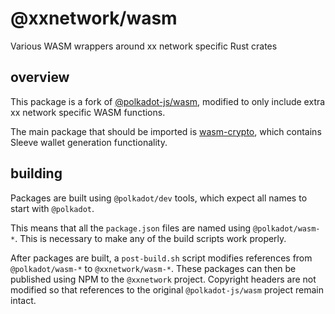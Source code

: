 # @xxnetwork/wasm

Various WASM wrappers around xx network specific Rust crates

## overview

This package is a fork of [@polkadot-js/wasm](https://github.com/polkadot-js/wasm), modified to only include extra xx network specific WASM functions.

The main package that should be imported is [wasm-crypto](packages/wasm-crypto/), which contains Sleeve wallet generation functionality.

## building

Packages are built using `@polkadot/dev` tools, which expect all names to start with `@polkadot`.

This means that all the `package.json` files are named using `@polkadot/wasm-*`. This is necessary to make any of the build scripts work properly.

After packages are built, a `post-build.sh` script modifies references from `@polkadot/wasm-*` to `@xxnetwork/wasm-*`. These packages can then be published using NPM to the `@xxnetwork` project. Copyright headers are not modified so that references to the original `@polkadot-js/wasm` project remain intact.